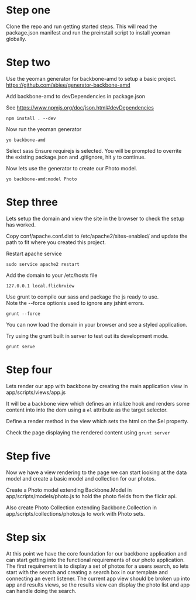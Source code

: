 # Step one
Clone the repo and run getting started steps.
This will read the package.json manifest and run the preinstall script to install yeoman globally.

# Step two
Use the yeoman generator for backbone-amd to setup a basic project.
https://github.com/abiee/generator-backbone-amd

Add backbone-amd to devDependencies in package.json

See https://www.npmjs.org/doc/json.html#devDependencies

    npm install . --dev

Now run the yeoman generator

    yo backbone-amd

Select sass
Ensure requirejs is selected.
You will be prompted to overrite the existing package.json and .gitignore, hit y to continue.

Now lets use the generator to create our Photo model.

    yo backbone-amd:model Photo


# Step three

Lets setup the domain and view the site in the browser to check the setup has worked.

Copy conf/apache.conf.dist to /etc/apache2/sites-enabled/ and update the path to fit where you created this project.

Restart apache service

    sudo service apache2 restart

Add the domain to your /etc/hosts file

    127.0.0.1 local.flickrview
  
Use grunt to compile our sass and package the js ready to use.  
Note the --force optionis used to ignore any jshint errors.

    grunt --force

You can now load the domain in your browser and see a styled application.

Try using the grunt built in server to test out its development mode.

    grunt serve


# Step four

Lets render our app with backbone by creating the main application view in app/scripts/views/app.js

It will be a backbone view which defines an intialize hook and renders some content into into the dom using a `el` attribute as the target selector.

Define a render method in the view which sets the html on the $el property.

Check the page displaying the rendered content using `grunt server`


# Step five

Now we have a view rendering to the page we can start looking at the data model and create a basic model and collection for our photos.

Create a Photo model extending Backbone.Model in app/scripts/models/photo.js to hold the photo fields from the flickr api.

Also create Photo Collection extending Backbone.Collection in app/scripts/collections/photos.js to work with Photo sets.


# Step six

At this point we have the core foundation for our backbone application and can start getting into the functional requirements of our photo application.
The first requirement is to display a set of photos for a users search, so lets start with the search and creating a search box in our template and connecting an event listener.  The current app view should be broken up into app and results views, so the results view can display the photo list and app can handle doing the search.






